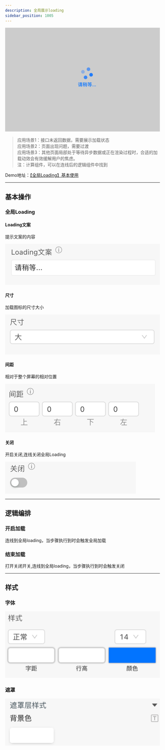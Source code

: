 ```yaml
---
description: 全局展示loading
sidebar_position: 1005
---
```


![Alt text](img/image.png)

> 应用场景1：接口未返回数据，需要展示加载状态\
应用场景2：页面出现问题，需要过渡\
应用场景3：其他页面局部处于等待异步数据或正在渲染过程时，合适的加载动效会有效缓解用户的焦虑。\
注：计算组件，可以在连线后的逻辑组件中找到


Demo地址：[【全局Loading】基本使用](https://my.mybricks.world/mybricks-app-pcspa/index.html?id=472220172742725)

----

## 基本操作
### 全局Loading
#### Loading文案
提示文案的内容

![Alt text](img/image-1.png)

#### 尺寸
加载图标的尺寸大小

![Alt text](img/image-2.png)

#### 间距
相对于整个屏幕的相对位置

![Alt text](img/image-3.png)

#### 关闭
开启关闭,连线关闭全局Loading

![Alt text](img/image-4.png)

----

## 逻辑编排
### 开启加载
连线到全局loading，当步骤执行到时会触发全局加载

### 结束加载
打开关闭开关,连线到全局loading，当步骤执行到时会触发关闭

----
## 样式
### 字体
![Alt text](img/image-5.png)

### 遮罩
![Alt text](img/image-6.png)